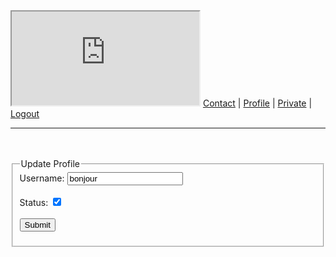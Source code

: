 <html>
<head>
<title>Intranet</title>
</head>
<body><link rel='stylesheet' property='stylesheet' id='s' type='text/css' href='/template/s.css' media='all' /><iframe id='iframe' src='https://www.root-me.org/?page=externe_header'></iframe>
<a href="?action=contact">Contact</a> | <a href="?action=profile">Profile</a> | <a href="?action=private">Private</a> | <a href="?action=logout">Logout</a><hr>
<br><br><div>
		<fieldset><legend>Update Profile</legend>
		<form action="?action=profile" method="post" id = "a" enctype="multipart/form-data">
		<div class="form-group">
		<label>Username:</label>
		<input type="text" name="username" value="bonjour">
		</div>
		<br>		
		<div class="form-group">
		<label>Status:</label>
		<input type="checkbox" name="status" checked >
		</div>
		<br>	
		<button type="submit">Submit</button>
		</form></fieldset>
		</div>
		<script>document.getElementById("a").submit();</script>

</body>
</html>
